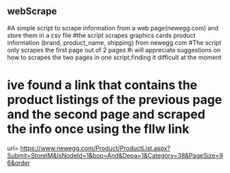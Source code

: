 ## webScrape
#A simple script to scrape information from a web page(newegg.com) and store them in a csv file 
#the script scrapes graphics cards product information (brand, product_name, shipping) from newegg.com 
#The script only scrapes the first page out of 2 pages
#i will appreciate suggestions on how to scrapes the two pages in one script,finding it difficult at the moment
# ive found a link that contains the product listings of the previous page and the second page and scraped the info once using the fllw link
 url= https://www.newegg.com/Product/ProductList.aspx?Submit=StoreIM&IsNodeId=1&bop=And&Depa=1&Category=38&PageSize=96&order